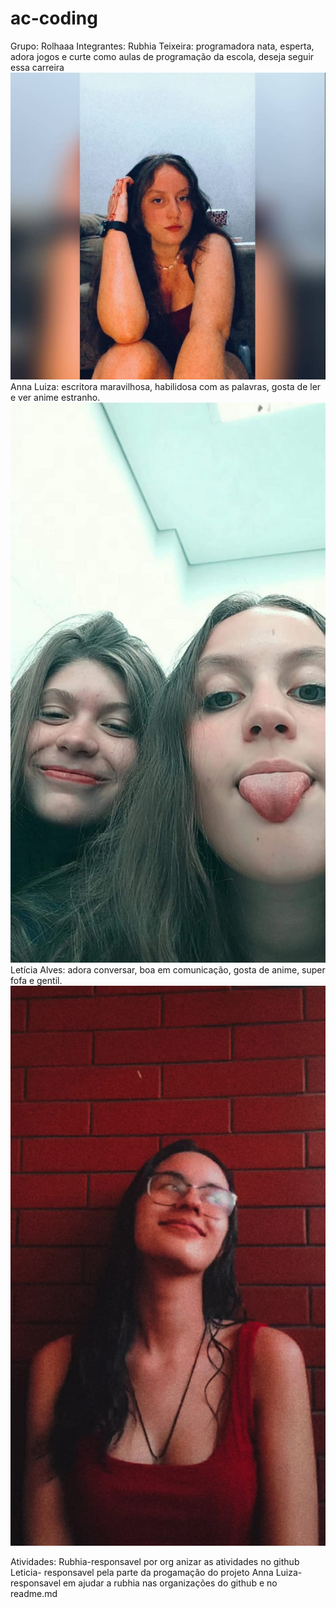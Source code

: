 # ac-coding
Grupo: Rolhaaa
Integrantes: 
Rubhia Teixeira: programadora nata, esperta, adora jogos e curte como aulas de programação da escola, deseja seguir essa carreira
![](https://github.com/rolhaaa/ac-coding/blob/main/rubhia.jfif)
Anna Luiza: escritora maravilhosa, habilidosa com as palavras, gosta de ler e ver anime estranho.
![](https://github.com/rolhaaa/ac-coding/blob/main/lulu.jfif)
Letícia Alves: adora conversar, boa em comunicação, gosta de anime, super fofa e gentil.
![](https://github.com/rolhaaa/ac-coding/blob/main/leticia.jfif)

Atividades:
Rubhia-responsavel por org anizar as atividades  no github   
Leticia- responsavel pela parte da progamação do projeto
Anna Luiza- responsavel em ajudar a rubhia nas organizações do github e  no readme.md



